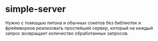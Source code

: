 # simple-server
Нужно с помощью питона и обычных сокетов без библиотек и фреймворков реализовать простейший сервер, который на каждый запрос возвращает количество обработанных запросов.
